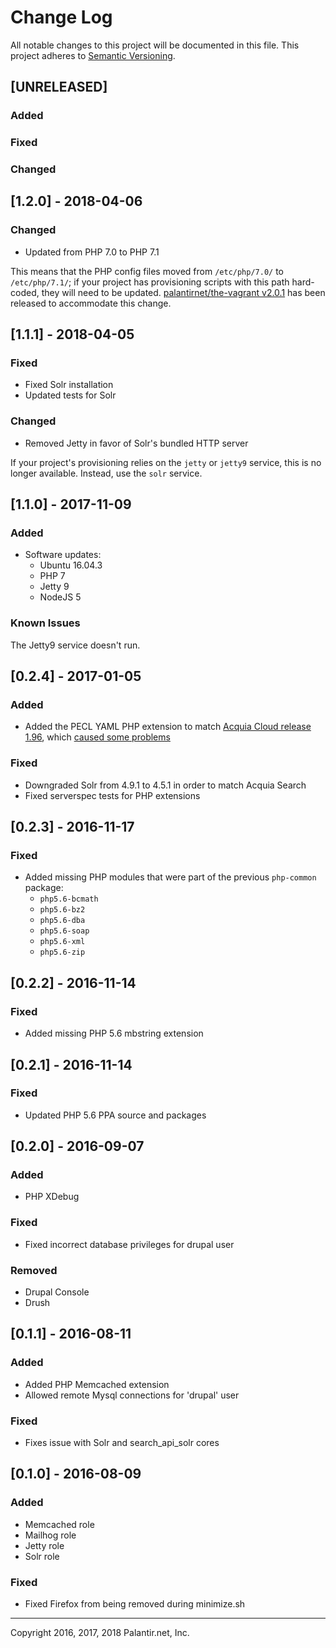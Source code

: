 # Change Log
All notable changes to this project will be documented in this file.
This project adheres to [Semantic Versioning](http://semver.org/).

## [UNRELEASED]

### Added

### Fixed

### Changed

## [1.2.0] - 2018-04-06

### Changed

- Updated from PHP 7.0 to PHP 7.1

This means that the PHP config files moved from `/etc/php/7.0/` to `/etc/php/7.1/`; if your project has provisioning scripts with this path hard-coded, they will need to be updated. [palantirnet/the-vagrant v2.0.1](https://github.com/palantirnet/the-vagrant/releases/tag/2.0.1) has been released to accommodate this change.

## [1.1.1] - 2018-04-05

### Fixed

- Fixed Solr installation
- Updated tests for Solr

### Changed

- Removed Jetty in favor of Solr's bundled HTTP server

If your project's provisioning relies on the `jetty` or `jetty9` service, this is no longer available. Instead, use the `solr` service.

## [1.1.0] - 2017-11-09

### Added

- Software updates:
  - Ubuntu 16.04.3
  - PHP 7
  - Jetty 9
  - NodeJS 5

### Known Issues

The Jetty9 service doesn't run.

## [0.2.4] - 2017-01-05

### Added

- Added the PECL YAML PHP extension to match [Acquia Cloud release 1.96](https://docs.acquia.com/release-note/acquia-cloud-196), which [caused some problems](https://docs.acquia.com/article/pecl-yaml-serialization-errors)

### Fixed

- Downgraded Solr from 4.9.1 to 4.5.1 in order to match Acquia Search
- Fixed serverspec tests for PHP extensions

## [0.2.3] - 2016-11-17

### Fixed

- Added missing PHP modules that were part of the previous `php-common` package:
  - `php5.6-bcmath`
  - `php5.6-bz2`
  - `php5.6-dba`
  - `php5.6-soap`
  - `php5.6-xml`
  - `php5.6-zip`

## [0.2.2] - 2016-11-14

### Fixed

- Added missing PHP 5.6 mbstring extension

## [0.2.1] - 2016-11-14

### Fixed

- Updated PHP 5.6 PPA source and packages

## [0.2.0] - 2016-09-07

### Added

- PHP XDebug

### Fixed

- Fixed incorrect database privileges for drupal user

### Removed

- Drupal Console
- Drush

## [0.1.1] - 2016-08-11

### Added

- Added PHP Memcached extension
- Allowed remote Mysql connections for 'drupal' user

### Fixed

- Fixes issue with Solr and search_api_solr cores

## [0.1.0] - 2016-08-09

### Added

- Memcached role
- Mailhog role
- Jetty role
- Solr role

### Fixed

- Fixed Firefox from being removed during minimize.sh

----
Copyright 2016, 2017, 2018 Palantir.net, Inc.
